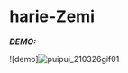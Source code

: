 # harie-Zemi

***DEMO:***

![demo]![puipui_210326gif01](https://user-images.githubusercontent.com/36259351/192176328-79a17e76-60c1-48fe-8160-003dd2069254.gif)
